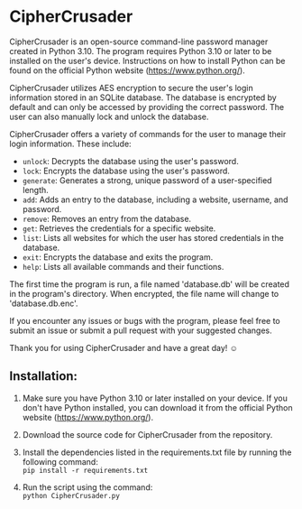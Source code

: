 # CipherCrusader
CipherCrusader is an open-source command-line password manager created in Python 3.10. The program requires Python 3.10 or later to be installed on the user's device. Instructions on how to install Python can be found on the official Python website (https://www.python.org/).

CipherCrusader utilizes AES encryption to secure the user's login information stored in an SQLite database. The database is encrypted by default and can only be accessed by providing the correct password. The user can also manually lock and unlock the database.

CipherCrusader offers a variety of commands for the user to manage their login information. These include:
- `unlock`: Decrypts the database using the user's password.
- `lock`: Encrypts the database using the user's password.
- `generate`: Generates a strong, unique password of a user-specified length.
- `add`: Adds an entry to the database, including a website, username, and password.
- `remove`: Removes an entry from the database.
- `get`: Retrieves the credentials for a specific website.
- `list`: Lists all websites for which the user has stored credentials in the database.
- `exit`: Encrypts the database and exits the program.
- `help`: Lists all available commands and their functions.

The first time the program is run, a file named 'database.db' will be created in the program's directory. When encrypted, the file name will change to 'database.db.enc'.

If you encounter any issues or bugs with the program, please feel free to submit an issue or submit a pull request with your suggested changes.

Thank you for using CipherCrusader and have a great day! ☺️



## Installation:

1. Make sure you have Python 3.10 or later installed on your device. If you don't have Python installed, you can download it from the official Python website (https://www.python.org/).

2. Download the source code for CipherCrusader from the repository.

3. Install the dependencies listed in the requirements.txt file by running the following command: <br> `pip install -r requirements.txt`

4. Run the script using the command: <br> `python CipherCrusader.py`